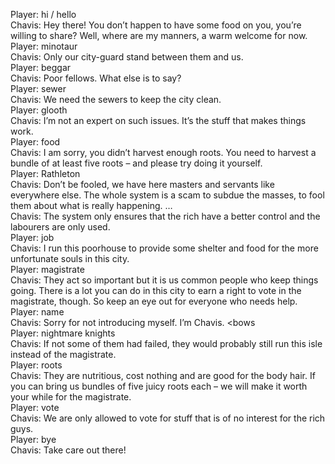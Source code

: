 Player: hi / hello  
Chavis: Hey there! You don’t happen to have some food on you, you’re willing to share? Well, where are my manners, a warm welcome for now.  
Player: minotaur  
Chavis: Only our city-guard stand between them and us.  
Player: beggar  
Chavis: Poor fellows. What else is to say?  
Player: sewer  
Chavis: We need the sewers to keep the city clean.  
Player: glooth  
Chavis: I’m not an expert on such issues. It’s the stuff that makes things work.  
Player: food  
Chavis: I am sorry, you didn’t harvest enough roots. You need to harvest a bundle of at least five roots – and please try doing it yourself.  
Player: Rathleton  
Chavis: Don’t be fooled, we have here masters and servants like everywhere else. The whole system is a scam to subdue the masses, to fool them about what is really happening. …  
Chavis: The system only ensures that the rich have a better control and the labourers are only used.  
Player: job  
Chavis: I run this poorhouse to provide some shelter and food for the more unfortunate souls in this city.  
Player: magistrate  
Chavis: They act so important but it is us common people who keep things going. There is a lot you can do in this city to earn a right to vote in the magistrate, though. So keep an eye out for everyone who needs help.  
Player: name  
Chavis: Sorry for not introducing myself. I’m Chavis. <bows  
Player: nightmare knights  
Chavis: If not some of them had failed, they would probably still run this isle instead of the magistrate.  
Player: roots  
Chavis: They are nutritious, cost nothing and are good for the body hair. If you can bring us bundles of five juicy roots each – we will make it worth your while for the magistrate.  
Player: vote  
Chavis: We are only allowed to vote for stuff that is of no interest for the rich guys.  
Player: bye  
Chavis: Take care out there!  

